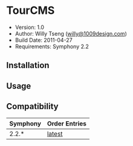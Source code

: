 # TourCMS

* Version: 1.0
* Author: Willy Tseng (willy@1009design.com)
* Build Date: 2011-04-27
* Requirements: Symphony 2.2

## Installation


## Usage


## Compatibility

Symphony | Order Entries
------------- | -------------
2.2.* | [latest](https://github.com/orphentis/tourcms)